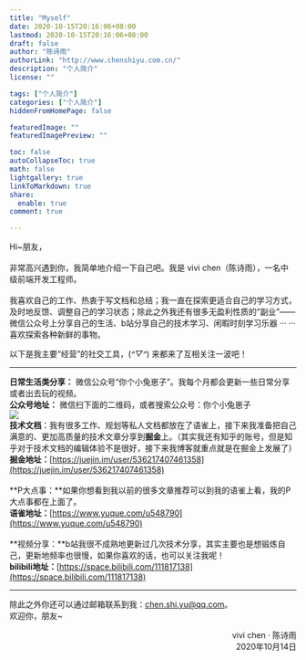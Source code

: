 ```yaml
---
title: "Myself"
date: 2020-10-15T20:16:06+08:00
lastmod: 2020-10-15T20:16:06+08:00
draft: false
author: "陈诗雨"
authorLink: "http://www.chenshiyu.com.cn/"
description: "个人简介"
license: ""

tags: ["个人简介"]
categories: ["个人简介"]
hiddenFromHomePage: false

featuredImage: ""
featuredImagePreview: ""

toc: false
autoCollapseToc: true
math: false
lightgallery: true
linkToMarkdown: true
share:
  enable: true
comment: true

---
```

Hi~朋友，<br />
<br />非常高兴遇到你，我简单地介绍一下自己吧。我是 vivi chen（陈诗雨），一名中级前端开发工程师。<br />
<br />我喜欢自己的工作、热衷于写文档和总结；我一直在探索更适合自己的学习方式，及时地反馈、调整自己的学习状态；除此之外我还有很多无盈利性质的“副业”—— 微信公众号上分享自己的生活、b站分享自己的技术学习、闲暇时刻学习乐器 ··· ··· 喜欢探索各种新鲜的事物。

以下是我主要“经营”的社交工具，(*^▽^*) 来都来了互相关注一波吧！

---

**日常生活类分享：** 微信公众号“你个小兔崽子”。我每个月都会更新一些日常分享或者出去玩的视频。<br />
**公众号地址：** 微信扫下面的二维码，或者搜索公众号：你个小兔崽子<br />
![](https://cdn.nlark.com/yuque/0/2020/webp/755149/1602654647310-c2ac5767-c938-4d4b-ae41-ff0ee6fa4ad3.webp?x-oss-process=image%2Fresize%2Cw_300)<br />**技术文档**：我有很多工作、规划等私人文档都放在了语雀上，接下来我准备把自己满意的、更加高质量的技术文章分享到**掘金**上。（其实我还有知乎的账号，但是知乎对于技术文档的编辑体验不是很好，接下来我博客就重点就是在掘金上发展了）<br />**掘金地址：**[https://juejin.im/user/536217407461358](https://juejin.im/user/536217407461358)<br />
<br />**P大点事：**如果你想看到我以前的很多文章推荐可以到我的语雀上看，我的P大点事都在上面了。<br />**语雀地址：**[https://www.yuque.com/u548790](https://www.yuque.com/u548790)<br />
<br />**视频分享：**b站我很不成熟地更新过几次技术分享，其实主要也是想锻炼自己，更新地频率也很慢，如果你喜欢的话，也可以关注我呢！<br />**bilibili地址：**[https://space.bilibili.com/111817138](https://space.bilibili.com/111817138)

---

除此之外你还可以通过邮箱联系到我：chen.shi.yu@qq.com。<br />欢迎你，朋友~<br />
<p style="text-align:right">vivi chen · 陈诗雨<br />2020年10月14日</p>
